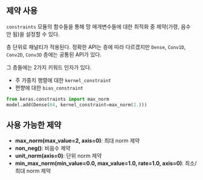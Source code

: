 ## 제약 사용

`constraints` 모듈의 함수들을 통해 망 매개변수들에 대한 최적화 중 제약(가령, 음수 안 됨)을 설정할 수 있다.

층 단위로 패널티가 적용된다. 정확한 API는 층에 따라 다르겠지만 `Dense`, `Conv1D`, `Conv2D`, `Conv3D` 층에는 공통된 API가 있다.

그 층들에는 2가지 키워드 인자가 있다.

- 주 가중치 행렬에 대한 `kernel_constraint`
- 편향에 대한 `bias_constraint`


```python
from keras.constraints import max_norm
model.add(Dense(64, kernel_constraint=max_norm(2.)))
```

## 사용 가능한 제약

- __max_norm(max_value=2, axis=0)__: 최대 norm 제약
- __non_neg()__: 비음수 제약
- __unit_norm(axis=0)__: 단위 norm 제약
- __min_max_norm(min_value=0.0, max_value=1.0, rate=1.0, axis=0)__:  최소/최대 norm 제약
